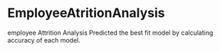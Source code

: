# EmployeeAtritionAnalysis
employee Attrition Analysis 
Predicted the best fit model by calculating accuracy of each model. 
